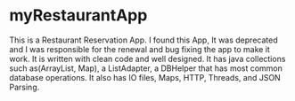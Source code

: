 # myRestaurantApp
This is a Restaurant Reservation App. I found this App, It was deprecated and I was responsible for the renewal and bug fixing the app to make it work. It is written with clean code and well designed. It has java collections such as(ArrayList, Map), a ListAdapter, a DBHelper that has most common database operations. It also has IO files, Maps, HTTP, Threads, and JSON Parsing.

